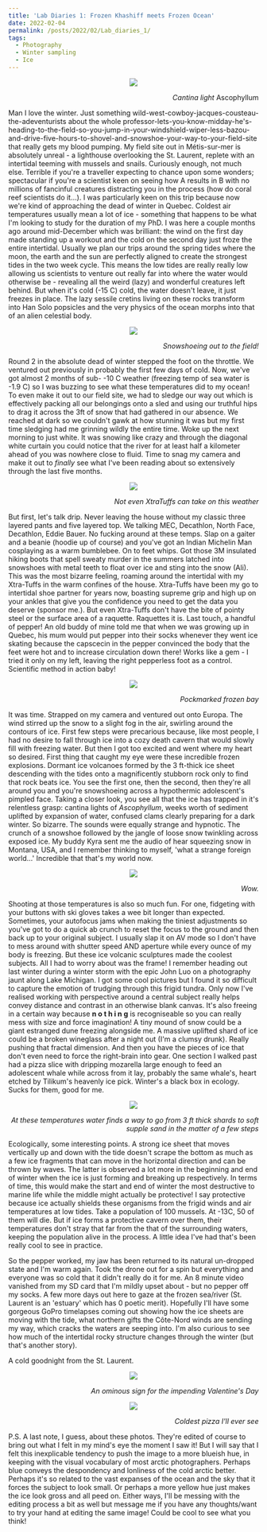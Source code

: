 ```yaml
---
title: 'Lab Diaries 1: Frozen Khashiff meets Frozen Ocean'
date: 2022-02-04
permalink: /posts/2022/02/Lab_diaries_1/
tags:
  - Photography
  - Winter sampling
  - Ice
---
```

<p align="center" width="100%">
<img src="/images/posts/post2/ld1_1.jpeg">
<figcaption align="right"><i>Cantina light </i>Ascophyllum</figcaption>
</p>

Man I love the winter. Just something wild-west-cowboy-jacques-cousteau-the-adeventurists about the whole professor-lets-you-know-midday-he's-heading-to-the-field-so-you-jump-in-your-windshield-wiper-less-bazou-and-drive-five-hours-to-shovel-and-snowshoe-your-way-to-your-field-site that really gets my blood pumping. My field site out in Métis-sur-mer is absolutely unreal - a lighthouse overlooking the St. Laurent, replete with an intertidal teeming with mussels and snails. Curiously enough, not much else. Terrible if you're a traveller expecting to chance upon some wonders; spectacular if you're a scientist keen on seeing how A results in B with no millions of fancinful creatures distracting you in the process (how do coral reef scientists do it...). I was particularly keen on this trip because now we're kind of approaching the dead of winter in Quebec. Coldest air temperatures usually mean a lot of ice - something that happens to be what I'm looking to study for the duration of my PhD. I was here a couple months ago around mid-December which was brilliant: the wind on the first day made standing up a workout and the cold on the second day just froze the entire intertidal. Usually we plan our trips around the spring tides where the moon, the earth and the sun are perfectly aligned to create the strongest tides in the two week cycle. This means the low tides are really really low allowing us scientists to venture out really far into where the water would otherwise be - revealing all the weird (lazy) and wonderful creatures left behind. But when it's cold (-15 C) cold, the water doesn't leave, it just freezes in place. The lazy sessile cretins living on these rocks transform into Han Solo popsicles and the very physics of the ocean morphs into that of an alien celestial body.

<p align="center" width="100%">
<img src="/images/posts/post2/ld1_2.jpeg">
<figcaption align="right"><i>Snowshoeing out to the field!</i></figcaption>
</p>

Round 2 in the absolute dead of winter stepped the foot on the throttle. We ventured out previously in probably the first few days of cold. Now, we've got almost 2 months of sub- -10 C weather (freezing temp of sea water is -1.9 C) so I was buzzing to see what these temperatures did to my ocean! To even make it out to our field site, we had to sledge our way out which is effectively packing all our belongings onto a sled and using our truthful hips to drag it across the 3ft of snow that had gathered in our absence. We reached at dark so we couldn't gawk at how stunning it was but my first time sledging had me grinning wildly the entire time. Woke up the next morning to just white. It was snowing like crazy and through the diagonal white curtain you could notice that the river for at least half a kilometer ahead of you was nowhere close to fluid. Time to snag my camera and make it out to <i>finally</i> see what I've been reading about so extensively through the last five months. 

<p align="center" width="100%">
<img src="/images/posts/post2/ld1_3.jpeg">
<figcaption align="right"><i>Not even XtraTuffs can take on this weather</i></figcaption>
</p>

But first, let's talk drip. Never leaving the house without my classic three layered pants and five layered top. We talking MEC, Decathlon, North Face, Decathlon, Eddie Bauer. No fucking around at these temps. Slap on a gaiter and a beanie (hoodie up of course) and you've got an Indian Michelin Man cosplaying as a warm bumblebee. On to feet whips. Got those 3M insulated hiking boots that spell sweaty murder in the summers latched into snowshoes with metal teeth to float over ice and sting into the snow (Ali). This was the most bizarre feeling, roaming around the intertidal with my Xtra-Tuffs in the warm confines of the house. Xtra-Tuffs have been my go to intertidal shoe partner for years now, boasting supreme grip and high up on your ankles that give you the confidence you need to get the data you deserve (sponsor me.). But even Xtra-Tuffs don't have the bite of pointy steel or the surface area of a raquette. Raquettes it is. Last touch, a handful of pepper! An old buddy of mine told me that when we was growing up in Quebec, his mum would put pepper into their socks whenever they went ice skating because the capscecin in the pepper convinced the body that the feet were hot and to increase circulation down there! Works like a gem - I tried it only on my left, leaving the right pepperless foot as a control. Scientific method in action baby!

<p align="center" width="100%">
<img src="/images/posts/post2/ld1_4.jpeg">
<figcaption align="right"><i>Pockmarked frozen bay</i></figcaption>
</p>

It was time. Strapped on my camera and ventured out onto Europa. The wind stirred up the snow to a slight fog in the air, swirling around the contours of ice. First few steps were precarious because, like most people, I had no desire to fall through ice into a cozy death cavern that would slowly fill with freezing water. But then I got too excited and went where my heart so desired. First thing that caught my eye were these incredible frozen explosions. Dormant ice volcanoes formed by the 3 ft-thick ice sheet descending with the tides onto a magnificently stubborn rock only to find that rock beats ice. You see the first one, then the second, then they're all around you and you're snowshoeing across a hypothermic adolescent's pimpled face. Taking a closer look, you see all that the ice has trapped in it's relentless grasp: cantina lights of <i>Ascophyllum</i>, weeks worth of sediment uplifted by expansion of water, confused clams clearly preparing for a dark winter. So bizarre. The sounds were equally strange and hypnotic. The crunch of a snowshoe followed by the jangle of loose snow twinkling across exposed ice. My buddy Kyra sent me the audio of hear squeezing snow in Montana, USA, and I remember thinking to myself, 'what a strange foreign world...' Incredible that that's my world now. 

<p align="center" width="100%">
<img src="/images/posts/post2/ld1_5.jpeg">
<figcaption align="right"><i>Wow.</i></figcaption>
</p>

Shooting at those temperatures is also so much fun. For one, fidgeting with your buttons with ski gloves takes a wee bit longer than expected. Sometimes, your autofocus jams when making the tiniest adjustments so you've got to do a quick ab crunch to reset the focus to the ground and then back up to your original subject. I usually slap it on AV mode so I don't have to mess around with shutter speed AND aperture while every ounce of my body is freezing. But these ice volcanic sculptures made the coolest subjects. All I had to worry about was the frame! I remember heading out last winter during a winter storm with the epic John Luo on a photography jaunt along Lake Michigan. I got some cool pictures but I found it so difficult to capture the emotion of trudging through this frigid tundra. Only now I've realised working with perspective around a central subject really helps convey distance and contrast in an otherwise blank canvas. It's also freeing in a certain way because <b>n o t h i n g</b> is recogniseable so you can really mess with size and force imagination! A tiny mound of snow could be a giant estranged dune freezing alongside me. A massive uplifted shard of ice could be a broken wineglass after a night out (I'm a clumsy drunk). Really pushing that fractal dimension. And then you have the pieces of ice that don't even need to force the right-brain into gear. One section I walked past had a pizza slice with dripping mozarella large enough to feed an adolescent whale while across from it lay, probably the same whale's, heart etched by Tilikum's heavenly ice pick. Winter's a black box in ecology. Sucks for them, good for me.

<p align="center" width="100%">
<img src="/images/posts/post2/ld1_6.jpeg">
<figcaption align="right"><i>At these temperatures water finds a way to go from 3 ft thick shards to soft supple sand in the matter of a few steps</i></figcaption>
</p>

Ecologically, some interesting points. A strong ice sheet that moves vertically up and down with the tide doesn't scrape the bottom as much as a few ice fragments that can move in the horizontal direction and can be thrown by waves. The latter is observed a lot more in the beginning and end of winter when the ice is just forming and breaking up respectively. In terms of time, this would make the start and end of winter the most destructive to marine life while the middle might actually be protective! I say protective because ice actually shields these organisms from the frigid winds and air temperatures at low tides. Take a population of 100 mussels. At -13C, 50 of them will die. But if ice forms a protective cavern over them, their temperatures don't stray that far from the that of the surrounding waters, keeping the population alive in the process. A little idea I've had that's been really cool to see in practice.

So the pepper worked, my jaw has been returned to its natural un-dropped state and I'm warm again. Took the drone out for a spin but everything and everyone was so cold that it didn't really do it for me. An 8 minute video vanished from my SD card that I'm mildly upset about - but no pepper off my socks. A few more days out here to gaze at the frozen sea/river (St. Laurent is an 'estuary' which has 0 poetic merit). Hopefully I'll have some gorgeous GoPro timelapses coming out showing how the ice sheets are moving with the tide, what northern gifts the Côte-Nord winds are sending my way, which cracks the waters are seeping into. I'm also curious to see how much of the intertidal rocky structure changes through the winter (but that's another story).

A cold goodnight from the St. Laurent.

<p align="center" width="100%">
<img src="/images/posts/post2/ld1_7.jpeg">
<figcaption align="right"><i>An ominous sign for the impending Valentine's Day</i></figcaption>
</p>
<p align="center" width="100%">
<img src="/images/posts/post2/ld1_8.jpeg">
<figcaption align="right"><i>Coldest pizza I'll ever see</i></figcaption>
</p>

P.S. A last note, I guess, about these photos. They're edited of course to bring out what I felt in my mind's eye the moment I saw it! But I will say that I felt this inexplicable tendency to push the image to a more blueish hue, in keeping with the visual vocabulary of most arctic photographers. Perhaps blue conveys the despondency and lonliness of the cold arctic better. Perhaps it's so related to the vast expanses of the ocean and the sky that it forces the subject to look small. Or perhaps a more yellow hue just makes the ice look gross and all peed on. Either ways, I'll be messing with the editing process a bit as well but message me if you have any thoughts/want to try your hand at editing the same image! Could be cool to see what you think!
